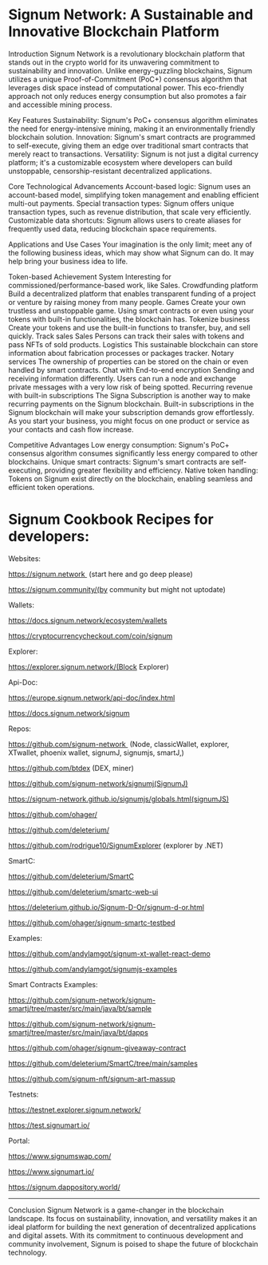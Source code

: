 # Signum Network: A Sustainable and Innovative Blockchain Platform

Introduction
Signum Network is a revolutionary blockchain platform that stands out in the crypto world for its unwavering commitment to sustainability and innovation. Unlike energy-guzzling blockchains, Signum utilizes a unique Proof-of-Commitment (PoC+) consensus algorithm that leverages disk space instead of computational power. This eco-friendly approach not only reduces energy consumption but also promotes a fair and accessible mining process.

Key Features
Sustainability: Signum's PoC+ consensus algorithm eliminates the need for energy-intensive mining, making it an environmentally friendly blockchain solution.
Innovation: Signum's smart contracts are programmed to self-execute, giving them an edge over traditional smart contracts that merely react to transactions.
Versatility: Signum is not just a digital currency platform; it's a customizable ecosystem where developers can build unstoppable, censorship-resistant decentralized applications.

Core Technological Advancements
Account-based logic: Signum uses an account-based model, simplifying token management and enabling efficient multi-out payments.
Special transaction types: Signum offers unique transaction types, such as revenue distribution, that scale very efficiently.
Customizable data shortcuts: Signum allows users to create aliases for frequently used data, reducing blockchain space requirements.

Applications and Use Cases
Your imagination is the only limit; meet any of the following business ideas, which may show what Signum can do. It may help bring your business idea to life.

Token-based Achievement System 
Interesting for commissioned/performance-based work, like Sales.
Crowdfunding platform
Build a decentralized platform that enables transparent funding of a project or venture by raising money from many people.
Games
Create your own trustless and unstoppable game. Using smart contracts or even using your tokens with built-in functionalities, the blockchain has.
Tokenize business
Create your tokens and use the built-in functions to transfer, buy, and sell quickly.
Track sales 
Sales Persons can track their sales with tokens and pass NFTs of sold products.
Logistics
This sustainable blockchain can store information about fabrication processes or packages tracker.
Notary services
The ownership of properties can be stored on the chain or even handled by smart contracts.
Chat with End-to-end encryption
Sending and receiving information differently. Users can run a node and exchange private messages with a very low risk of being spotted.
Recurring revenue with built-in subscriptions
The Signa Subscription is another way to make recurring payments on the Signum blockchain. Built-in subscriptions in the Signum blockchain will make your subscription demands grow effortlessly. As you start your business, you might focus on one product or service as your contacts and cash flow increase.

Competitive Advantages
Low energy consumption: Signum's PoC+ consensus algorithm consumes significantly less energy compared to other blockchains.
Unique smart contracts: Signum's smart contracts are self-executing, providing greater flexibility and efficiency.
Native token handling: Tokens on Signum exist directly on the blockchain, enabling seamless and efficient token operations.

# Signum Cookbook Recipes for developers:
Websites:

https://signum.network  (start here and go deep please)

https://signum.community/(by community but might not uptodate)

Wallets:

https://docs.signum.network/ecosystem/wallets

https://cryptocurrencycheckout.com/coin/signum

Explorer:

https://explorer.signum.network/(Block Explorer)

Api-Doc:

https://europe.signum.network/api-doc/index.html

https://docs.signum.network/signum

Repos:

https://github.com/signum-network  (Node, classicWallet, explorer, XTwallet, phoenix wallet, signumJ, signumjs, smartJ,)

https://github.com/btdex (DEX, miner)

https://github.com/signum-network/signumj(SignumJ)

https://signum-network.github.io/signumjs/globals.html(signumJS)

https://github.com/ohager/

https://github.com/deleterium/

https://github.com/rodrigue10/SignumExplorer (explorer by .NET)

SmartC:

https://github.com/deleterium/SmartC

https://github.com/deleterium/smartc-web-ui

https://deleterium.github.io/Signum-D-Or/signum-d-or.html

https://github.com/ohager/signum-smartc-testbed

Examples:

https://github.com/andylamgot/signum-xt-wallet-react-demo

https://github.com/andylamgot/signumjs-examples

Smart Contracts Examples:

https://github.com/signum-network/signum-smartj/tree/master/src/main/java/bt/sample

https://github.com/signum-network/signum-smartj/tree/master/src/main/java/bt/dapps

https://github.com/ohager/signum-giveaway-contract

https://github.com/deleterium/SmartC/tree/main/samples

https://github.com/signum-nft/signum-art-massup

Testnets:

https://testnet.explorer.signum.network/

https://test.signumart.io/

Portal:

https://www.signumswap.com/

https://www.signumart.io/

https://signum.dappository.world/

---
Conclusion
Signum Network is a game-changer in the blockchain landscape. Its focus on sustainability, innovation, and versatility makes it an ideal platform for building the next generation of decentralized applications and digital assets. With its commitment to continuous development and community involvement, Signum is poised to shape the future of blockchain technology.
